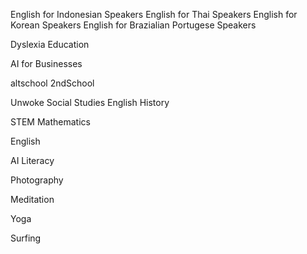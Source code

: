 English for Indonesian Speakers
English for Thai Speakers
English for Korean Speakers
English for Brazialian Portugese Speakers

Dyslexia Education

AI for Businesses

altschool
2ndSchool

Unwoke
Social Studies
English
History

STEM
Mathematics

English

AI Literacy

Photography

Meditation

Yoga

Surfing
